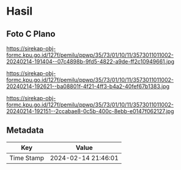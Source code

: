 # Hasil

## Foto C Plano

https://sirekap-obj-formc.kpu.go.id/127f/pemilu/ppwp/35/73/01/10/11/3573011011002-20240214-191404--07c4898b-9fd5-4822-a9de-ff2c10949661.jpg

https://sirekap-obj-formc.kpu.go.id/127f/pemilu/ppwp/35/73/01/10/11/3573011011002-20240214-192621--ba08801f-4f21-4ff3-b4a2-40fef67b1383.jpg

https://sirekap-obj-formc.kpu.go.id/127f/pemilu/ppwp/35/73/01/10/11/3573011011002-20240214-192151--2ccabae8-0c5b-400c-8ebb-e0147f062127.jpg


## Metadata

| Key        | Value               |
| ---------- | ------------------- |
| Time Stamp | 2024-02-14 21:46:01 |



